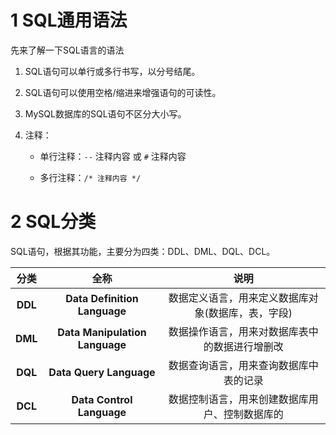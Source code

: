 # 1 SQL通用语法

先来了解一下SQL语言的语法

1. SQL语句可以单行或多行书写，以分号结尾。

2. SQL语句可以使用空格/缩进来增强语句的可读性。

3. MySQL数据库的SQL语句不区分大小写。

4. 注释：

   - 单行注释：`--` 注释内容 或 `#` 注释内容

   - 多行注释：`/* 注释内容 */`

# 2 SQL分类

SQL语句，根据其功能，主要分为四类：DDL、DML、DQL、DCL。



|  分类   |              全称              |                        说明                        |
| :-----: | :----------------------------: | :------------------------------------------------: |
| **DDL** |  **Data Definition Language**  | 数据定义语言，用来定义数据库对象(数据库，表，字段) |
| **DML** | **Data Manipulation Language** |   数据操作语言，用来对数据库表中的数据进行增删改   |
| **DQL** |    **Data Query Language**     |       数据查询语言，用来查询数据库中表的记录       |
| **DCL** |   **Data Control Language**    |   数据控制语言，用来创建数据库用户、控制数据库的   |

